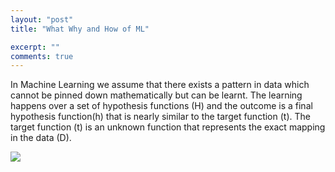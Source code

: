 ```yaml
---
layout: "post"
title: "What Why and How of ML"

excerpt: ""
comments: true
---
```

In Machine Learning we assume that there exists a pattern in data which cannot be pinned down mathematically but can be learnt.
The learning happens over a set of hypothesis functions (H) and the outcome is a final hypothesis function(h) that is nearly similar
to the target function (t). The target function (t) is an unknown function that represents the exact mapping in the data (D).



<div class="fig figcenter fighighlight">
  <img src="/images/bn_backpass/1.png">
</div>

